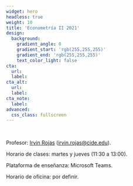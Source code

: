 ```yaml
---
widget: hero
headless: true
weight: 10
title: 'Econometría II 2021'
design:
  background:
    gradient_angle: 0
    gradient_start: 'rgb(255,255,255)'
    gradient_end: 'rgb(255,255,255)'
    text_color_light: false
cta:
  url:
  label:
cta_alt:
  url:
  label:
cta_note:
  label:
advanced:
  css_class: fullscreen
---
```

<br>

Profesor: [Irvin Rojas](https://www.rojasirvin.com/) (irvin.rojas@cide.edu).

Horario de clases: martes y jueves (11:30 a 13:00).

Plataforma de enseñanza: Microsoft Teams.

Horario de oficina: por definir.